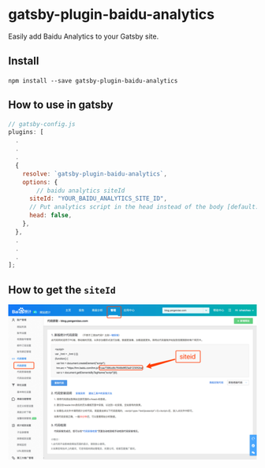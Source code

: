 # gatsby-plugin-baidu-analytics
Easily add Baidu Analytics to your Gatsby site.

## Install

`npm install --save gatsby-plugin-baidu-analytics`

## How to use in gatsby


```javascript
// gatsby-config.js
plugins: [
  .
  .
  .
  {
    resolve: `gatsby-plugin-baidu-analytics`,
    options: {
	    // baidu analytics siteId
      siteId: "YOUR_BAIDU_ANALYTICS_SITE_ID",
      // Put analytics script in the head instead of the body [default:false]
      head: false,
    },
  },
  .
  .
  .
];
```

## How to get the `siteId`

![get the siteId screen shoot](get.site.id.tip.png)